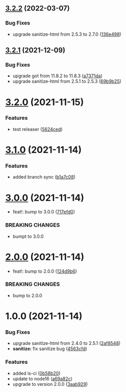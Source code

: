 ## [3.2.2](https://github.com/antoniomuso/web-monitoring/compare/v3.2.1...v3.2.2) (2022-03-07)


### Bug Fixes

* upgrade sanitize-html from 2.5.3 to 2.7.0 ([136e498](https://github.com/antoniomuso/web-monitoring/commit/136e4985b2a0d99715f0e0bc68bb359497cfb102))

## [3.2.1](https://github.com/antoniomuso/web-monitoring/compare/v3.2.0...v3.2.1) (2021-12-09)


### Bug Fixes

* upgrade got from 11.8.2 to 11.8.3 ([a7371da](https://github.com/antoniomuso/web-monitoring/commit/a7371dac1ebf3a2cde79b3032143e262f79412c6))
* upgrade sanitize-html from 2.5.1 to 2.5.3 ([69b9b25](https://github.com/antoniomuso/web-monitoring/commit/69b9b255d26d2095ff27ea5e9664b9e83fb3f84a))

# [3.2.0](https://github.com/antoniomuso/web-monitoring/compare/v3.1.0...v3.2.0) (2021-11-15)


### Features

* test releaser ([5624ced](https://github.com/antoniomuso/web-monitoring/commit/5624cedb9a4943a52c023166b377f99baf31e3c3))

# [3.1.0](https://github.com/antoniomuso/web-monitoring/compare/v3.0.0...v3.1.0) (2021-11-14)


### Features

* added branch sync ([b1a7c08](https://github.com/antoniomuso/web-monitoring/commit/b1a7c08c2f01f3a0c3fcfe8828c6342c4f12f0b0))

# [3.0.0](https://github.com/antoniomuso/web-monitoring/compare/v2.0.0...v3.0.0) (2021-11-14)


* feat!: bump to 3.0.0 ([717efd0](https://github.com/antoniomuso/web-monitoring/commit/717efd0db716c53e5cf4182a6b2ded5bd071752e))


### BREAKING CHANGES

* bumpt to 3.0.0

# [2.0.0](https://github.com/antoniomuso/web-monitoring/compare/v1.0.0...v2.0.0) (2021-11-14)


* feat!: bump to 2.0.0 ([124d9b6](https://github.com/antoniomuso/web-monitoring/commit/124d9b60507cf76d63794a3246e94d5e3bbc2446))


### BREAKING CHANGES

* bump to 2.0.0

# 1.0.0 (2021-11-14)


### Bug Fixes

* upgrade sanitize-html from 2.4.0 to 2.5.1 ([2af8548](https://github.com/antoniomuso/web-monitoring/commit/2af8548b89dcc3df401ac5d0a8cfc7f4fddeb26a))
* **sanitize:** fix sanitize bug ([4563cfd](https://github.com/antoniomuso/web-monitoring/commit/4563cfd82b53aadef0fdd14d0be3bcea178ebd0d))


### Features

* added is-ci ([0b58b20](https://github.com/antoniomuso/web-monitoring/commit/0b58b20aa2a4e18e6042d85c2fbe6f3cedb53335))
* update to node16 ([a69a82c](https://github.com/antoniomuso/web-monitoring/commit/a69a82c411e9166b4efc2a9d818ae23620247def))
* upgrade to version 2.0.0 ([3aab929](https://github.com/antoniomuso/web-monitoring/commit/3aab9292d6a9b42cda7c7ca4a034174661613248))
